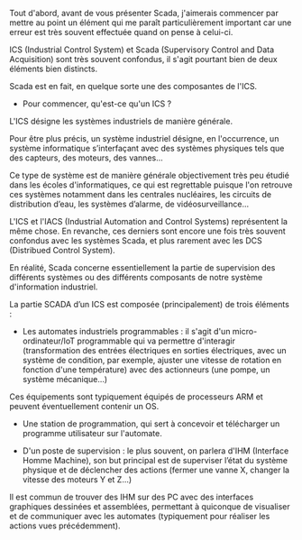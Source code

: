 <p>Tout d'abord, avant de vous présenter Scada, j'aimerais commencer par mettre au point un élément qui me paraît particulièrement important car une erreur est très souvent effectuée quand on pense à celui-ci.<br>

ICS (Industrial Control System) et Scada (Supervisory Control and Data Acquisition) sont très souvent confondus, il s'agit pourtant bien de deux éléments bien distincts.<br>

Scada est en fait, en quelque sorte une des composantes de l'ICS.<br>

- Pour commencer, qu'est-ce qu'un ICS ?<br>

L'ICS désigne les systèmes industriels de manière générale.<br>

Pour être plus précis, un système industriel désigne, en l'occurrence, un système informatique s’interfaçant avec des systèmes physiques tels que des capteurs, des moteurs, des vannes...<br>

Ce type de système est de manière générale objectivement très peu étudié dans les écoles d'informatiques, ce qui est regrettable puisque l'on retrouve ces systèmes notamment dans les centrales nucléaires, les circuits de distribution d’eau, les systèmes d’alarme, de vidéosurveillance...<br>

L'ICS et l'IACS (Industrial Automation and Control Systems) représentent la même chose. En revanche, ces derniers sont encore une fois très souvent confondus avec les systèmes Scada, et plus rarement avec les DCS (Distribued Control System).<br>

En réalité, Scada concerne essentiellement la partie de supervision des différents systèmes ou des différents composants de notre système d'information industriel.<br>

La partie SCADA d’un ICS est composée (principalement) de trois éléments :<br>

- Les automates industriels programmables : il s'agit d'un micro-ordinateur/IoT programmable qui va permettre d'interagir (transformation des entrées électriques en sorties électriques, avec un système de condition, par exemple, ajuster une vitesse de rotation en fonction d'une température) avec des actionneurs (une pompe, un système mécanique...)<br>

Ces équipements sont typiquement équipés de processeurs ARM et peuvent éventuellement contenir un OS.<br>

- Une station de programmation, qui sert à concevoir et télécharger un programme utilisateur sur l'automate.<br>

- D'un poste de supervision : le plus souvent, on parlera d'IHM (Interface Homme Machine), son but principal est de superviser l’état du système physique et de déclencher des actions (fermer une vanne X, changer la vitesse des moteurs Y et Z...)<br>

Il est commun de trouver des IHM sur des PC avec des interfaces graphiques dessinées et assemblées, permettant à quiconque de visualiser et de communiquer avec les automates (typiquement pour réaliser les actions vues précédemment).<br><br></p>

